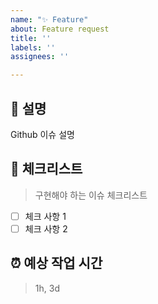 ```yaml
---
name: "✨ Feature"
about: Feature request
title: ''
labels: ''
assignees: ''

---
```


## 💁 설명

Github 이슈 설명

## 📑 체크리스트
> 구현해야 하는 이슈 체크리스트

- [ ] 체크 사항 1
- [ ] 체크 사항 2

## ⏰ 예상 작업 시간
> 1h, 3d
